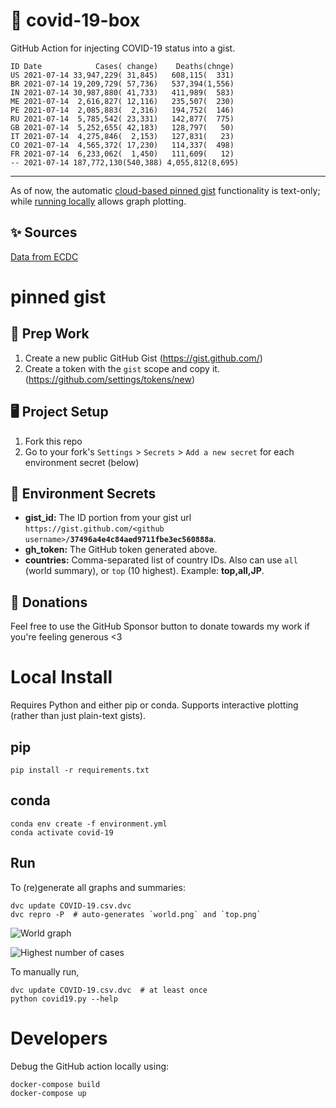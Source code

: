 # 🏥 covid-19-box

GitHub Action for injecting COVID-19 status into a gist.

```
ID Date            Cases( change)    Deaths(chnge)
US 2021-07-14 33,947,229( 31,845)   608,115(  331)
BR 2021-07-14 19,209,729( 57,736)   537,394(1,556)
IN 2021-07-14 30,987,880( 41,733)   411,989(  583)
ME 2021-07-14  2,616,827( 12,116)   235,507(  230)
PE 2021-07-14  2,085,883(  2,316)   194,752(  146)
RU 2021-07-14  5,785,542( 23,331)   142,877(  775)
GB 2021-07-14  5,252,655( 42,183)   128,797(   50)
IT 2021-07-14  4,275,846(  2,153)   127,831(   23)
CO 2021-07-14  4,565,372( 17,230)   114,337(  498)
FR 2021-07-14  6,233,062(  1,450)   111,609(   12)
-- 2021-07-14 187,772,130(540,388) 4,055,812(8,695)
```

---

As of now, the automatic [cloud-based pinned gist](#pinned-gist) functionality is text-only;
while [running locally](#local-install) allows graph plotting.

## ✨ Sources

[Data from ECDC](https://www.ecdc.europa.eu/en/publications-data/download-todays-data-geographic-distribution-covid-19-cases-worldwide)

# pinned gist

## 🎒 Prep Work
1. Create a new public GitHub Gist (https://gist.github.com/)
1. Create a token with the `gist` scope and copy it. (https://github.com/settings/tokens/new)

## 🖥 Project Setup
1. Fork this repo
1. Go to your fork's `Settings` > `Secrets` > `Add a new secret` for each environment secret (below)

## 🤫 Environment Secrets
- **gist_id:** The ID portion from your gist url `https://gist.github.com/<github username>/`**`37496a4e4c84aed9711fbe3ec560888a`**.
- **gh_token:** The GitHub token generated above.
- **countries:** Comma-separated list of country IDs. Also can use `all` (world summary), or `top` (10 highest). Example: **top,all,JP**.

## 💸 Donations

Feel free to use the GitHub Sponsor button to donate towards my work if you're feeling generous <3

# Local Install

Requires Python and either pip or conda. Supports interactive plotting (rather than just plain-text gists).

## pip

```
pip install -r requirements.txt
```

## conda

```
conda env create -f environment.yml
conda activate covid-19
```

## Run

To (re)generate all graphs and summaries:

```
dvc update COVID-19.csv.dvc
dvc repro -P  # auto-generates `world.png` and `top.png`
```

![World graph](world.png)

![Highest number of cases](top.png)

To manually run,

```
dvc update COVID-19.csv.dvc  # at least once
python covid19.py --help
```

# Developers

Debug the GitHub action locally using:

```
docker-compose build
docker-compose up
```
